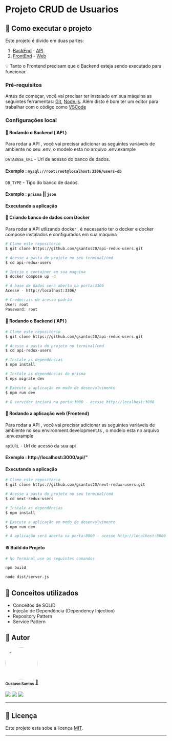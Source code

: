 
 # Projeto CRUD de Usuarios




## 🚀 Como executar o projeto

Este projeto é divido em duas partes:
 1. [BackEnd](https://github.com/gsantos20/api-redux-users.git)  - [API]()
 2. [FrontEnd](https://github.com/gsantos20/next-redux-users.git) - [Web]()

💡 Tanto o Frontend precisam que o Backend esteja sendo executado para funcionar.


### Pré-requisitos

Antes de começar, você vai precisar ter instalado em sua máquina as seguintes ferramentas:
[Git](https://git-scm.com), [Node.js](https://nodejs.org/en/). 
Além disto é bom ter um editor para trabalhar com o código como [VSCode](https://code.visualstudio.com/)


### Configurações local

#### 🎲 Rodando o Backend ( API )

Para rodar a API , você vai precisar adicionar as seguintes variáveis de ambiente no seu .env, o modelo esta no arquivo .env.example

`DATABASE_URL` - Url de acesso do banco de dados.

#### Exemplo : `mysql://root:root@localhost:3306/users-db`

`DB_TYPE` - Tipo do banco de dados.

#### Exemplo : `prisma` || `json`


#### Executando a aplicação

#### 👾  Criando banco de dados com Docker

Para rodar a API utlizando docker , é necessario ter o docker e docker compose instalados e configurados em sua maquina

```bash
# Clone este repositório
$ git clone https://github.com/gsantos20/api-redux-users.git

# Acesse a pasta do projeto no seu terminal/cmd
$ cd api-redux-users

# Inicie o container em sua maquina
$ docker compose up -d

# A base de dados será aberta na porta:3306
Acesse - http://localhost:3306/

# Credeciais de acesso padrão
User: root
Password: root
```

#### 🎲 Rodando o Backend ( API )

```bash
# Clone este repositório
$ git clone https://github.com/gsantos20/api-redux-users.git

# Acesse a pasta do projeto no terminal/cmd
$ cd api-redux-users

# Instale as dependências
$ npm install

# Instale as dependências do prisma
$ npx migrate dev

# Execute a aplicação em modo de desenvolvimento
$ npm run dev

# O servidor inciará na porta:3000 - acesse http://localhost:3000 
```

#### 🧭 Rodando a aplicação web (Frontend)

Para rodar a API , você vai precisar adicionar as seguintes variáveis de ambiente no seu environment.development.ts , o modelo esta no arquivo .env.example

`apiURL` - Url de acesso da sua api

#### Exemplo : http://localhost:3000/api/"

#### Executando a aplicação

```bash
# Clone este repositório
$ git clone https://github.com/gsantos20/next-redux-users.git

# Acesse a pasta do projeto no seu terminal/cmd
$ cd next-redux-users

# Instale as dependências
$ npm install

# Execute a aplicação em modo de desenvolvimento
$ npm run dev

# A aplicação será aberta na porta:8000 - acesse http://localhost:8000

```


#### ⚙ Build do Projeto


```bash
# No Terminal use os seguintes comandos

npm build

node dist/server.js
```

## 🧾 Conceitos utilizados

- Conceitos de SOLID
- Injeção de Dependência (Dependency Injection)
- Repository Pattern
- Service Pattern
## 🦸 Autor

<div>
 <img style="border-radius: 50%;" src="https://avatars3.githubusercontent.com/u/100292023?s=460&u=61b426b901b8fe02e12019b1fdb67bf0072d4f00&v=4" width="100px;" alt=""/>
   <br />
 <sub><b>Gustavo Santos</b></sub></a> <a href="https://www.linkedin.com/in/gsantos20">🚀</a>
</div>
 <br />

<div>
  <a href="https://instagram.com/guuztta" target="_blank"><img src="https://img.shields.io/badge/-Instagram-%23E4405F?style=for-the-badge&logo=instagram&logoColor=white" target="_blank"></a>
  <a href ="mailto:nerisgs20@gmail.com"><img src="https://img.shields.io/badge/Gmail-D14836?style=for-the-badge&logo=gmail&logoColor=white" target="_blank"></a>
  <a href="https://www.linkedin.com/in/gsantos20" target="_blank"><img src="https://img.shields.io/badge/-LinkedIn-%230077B5?style=for-the-badge&logo=linkedin&logoColor=white" target="_blank"></a>
</div>

---

## 📝 Licença

Este projeto esta sobe a licença [MIT](./LICENSE).

---
